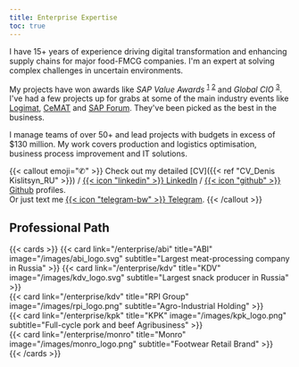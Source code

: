 ```yaml
---
title: Enterprise Expertise
toc: true
---
```

I have 15+ years of experience driving digital transformation and enhancing supply chains for major food-FMCG companies. I'm an expert at solving complex challenges in uncertain environments.

My projects have won awards like *SAP Value Awards* <sup>[1][1]</sup> <sup>[2][2]</sup> and *Global CIO* <sup>[3][3]</sup>. I've had a few projects up for grabs at some of the main industry events like [Logimat](https://www.logimat-messe.de/en), [CeMAT](https://www.cemat-russia.ru/) and [SAP Forum](https://sap.com). They've been picked as the best in the business.

I manage teams of over 50+ and lead projects with budgets in excess of $130 million. My work covers production and logistics optimisation, business process improvement and IT solutions.

{{< callout emoji="✆" >}}
Check out my detailed [CV]({{< ref "CV_Denis Kislitsyn_RU" >}}) / [{{< icon "linkedin" >}} LinkedIn](https://www.linkedin.com/in/deniskislitsyn) / [{{< icon "github" >}} Github](https://github.com/sournk) profiles.  
Or just text me [{{< icon "telegram-bw" >}} Telegram](https://t.me/sournkz).
{{< /callout >}}

## Professional Path
{{< cards >}}
    {{< card link="/enterprise/abi" title="ABI" image="/images/abi_logo.svg" subtitle="Largest meat-processing company in Russia" >}}
    {{< card link="/enterprise/kdv" title="KDV" image="/images/kdv_logo.svg" subtitle="Largest snack producer in Russia" >}}  
    {{< card link="/enterprise/kdv" title="RPI Group" image="/images/rpi_logo.png" subtitle="Agro-Industrial Holding" >}}    
    {{< card link="/enterprise/kpk" title="KPK" image="/images/kpk_logo.png" subtitle="Full-cycle pork and beef Agribusiness" >}}    
    {{< card link="/enterprise/monro" title="Monro" image="/images/monro_logo.png" subtitle="Footwear Retail Brand" >}}            
{{< /cards >}}

[1]: <https://sapland.ru/p-events/news/sap-value-award-2017-nagrazhdeni-samie-ephphektivnie-klientskie-proekti.html> "SAP Value Awawrd 2017: SAP IBP and SAP APO"
[2]: <https://sapland.ru/p-events/news/sap-value-award-experti-vibrali-luchshie-innovatsionnie-biznes-proekti.html> "SAP Value Awawrd 2019: SAP S/4 HANA EWM"
[3]: <https://www.cnews.ru/news/line/2018-05-24_abi_product_realizuet_standarty_upravleniya_s> "SAP Value Awawrd 2019: SAP S/4 HANA EWM"